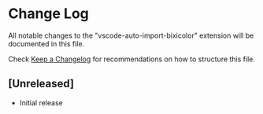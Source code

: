 # Change Log

All notable changes to the "vscode-auto-import-bixicolor" extension will be documented in this file.

Check [Keep a Changelog](http://keepachangelog.com/) for recommendations on how to structure this file.

## [Unreleased]

- Initial release